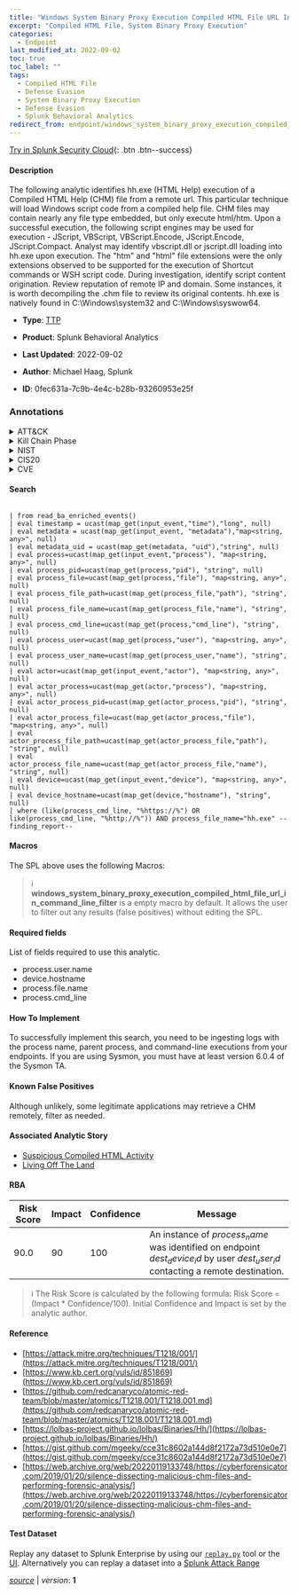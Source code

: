 ```yaml
---
title: "Windows System Binary Proxy Execution Compiled HTML File URL In Command Line"
excerpt: "Compiled HTML File, System Binary Proxy Execution"
categories:
  - Endpoint
last_modified_at: 2022-09-02
toc: true
toc_label: ""
tags:
  - Compiled HTML File
  - Defense Evasion
  - System Binary Proxy Execution
  - Defense Evasion
  - Splunk Behavioral Analytics
redirect_from: endpoint/windows_system_binary_proxy_execution_compiled_html_file_url_in_command_line/
---
```




[Try in Splunk Security Cloud](https://www.splunk.com/en_us/cyber-security.html){: .btn .btn--success}

#### Description

The following analytic identifies hh.exe (HTML Help) execution of a Compiled HTML Help (CHM) file from a remote url. This particular technique will load Windows script code from a compiled help file. CHM files may  contain nearly any file type embedded, but only execute html/htm. Upon a successful execution, the following script engines may be used for execution - JScript, VBScript, VBScript.Encode, JScript.Encode, JScript.Compact. Analyst may identify vbscript.dll or jscript.dll loading into hh.exe upon execution. The &#34;htm&#34; and &#34;html&#34; file extensions were the only extensions observed to be supported for the execution of Shortcut commands or WSH script code. During investigation, identify script content origination. Review reputation of remote IP and domain. Some instances, it is worth decompiling the .chm file to review its original contents. hh.exe is natively found in C:\Windows\system32 and C:\Windows\syswow64.

- **Type**: [TTP](https://github.com/splunk/security_content/wiki/Detection-Analytic-Types)
- **Product**: Splunk Behavioral Analytics

- **Last Updated**: 2022-09-02
- **Author**: Michael Haag, Splunk
- **ID**: 0fec631a-7c9b-4e4c-b28b-93260953e25f

### Annotations
<details>
  <summary>ATT&CK</summary>

<div markdown="1">

#### [ATT&CK](https://attack.mitre.org/)

| ID          | Technique   | Tactic         |
| ----------- | ----------- |--------------- |
| [T1218.001](https://attack.mitre.org/techniques/T1218/001/) | Compiled HTML File | Defense Evasion |

| [T1218](https://attack.mitre.org/techniques/T1218/) | System Binary Proxy Execution | Defense Evasion |

</div>
</details>


<details>
  <summary>Kill Chain Phase</summary>

<div markdown="1">

* Exploitation


</div>
</details>


<details>
  <summary>NIST</summary>

<div markdown="1">

* DE.CM



</div>
</details>

<details>
  <summary>CIS20</summary>

<div markdown="1">

* CIS 10



</div>
</details>

<details>
  <summary>CVE</summary>

<div markdown="1">


</div>
</details>


#### Search

```
 
| from read_ba_enriched_events() 
| eval timestamp = ucast(map_get(input_event,"time"),"long", null) 
| eval metadata = ucast(map_get(input_event, "metadata"),"map<string, any>", null) 
| eval metadata_uid = ucast(map_get(metadata, "uid"),"string", null) 
| eval process=ucast(map_get(input_event,"process"), "map<string, any>", null) 
| eval process_pid=ucast(map_get(process,"pid"), "string", null) 
| eval process_file=ucast(map_get(process,"file"), "map<string, any>", null) 
| eval process_file_path=ucast(map_get(process_file,"path"), "string", null) 
| eval process_file_name=ucast(map_get(process_file,"name"), "string", null) 
| eval process_cmd_line=ucast(map_get(process,"cmd_line"), "string", null) 
| eval process_user=ucast(map_get(process,"user"), "map<string, any>", null) 
| eval process_user_name=ucast(map_get(process_user,"name"), "string", null) 
| eval actor=ucast(map_get(input_event,"actor"), "map<string, any>", null) 
| eval actor_process=ucast(map_get(actor,"process"), "map<string, any>", null) 
| eval actor_process_pid=ucast(map_get(actor_process,"pid"), "string", null) 
| eval actor_process_file=ucast(map_get(actor_process,"file"), "map<string, any>", null) 
| eval actor_process_file_path=ucast(map_get(actor_process_file,"path"), "string", null) 
| eval actor_process_file_name=ucast(map_get(actor_process_file,"name"), "string", null) 
| eval device=ucast(map_get(input_event,"device"), "map<string, any>", null) 
| eval device_hostname=ucast(map_get(device,"hostname"), "string", null) 
| where (like(process_cmd_line, "%https://%") OR like(process_cmd_line, "%http://%")) AND process_file_name="hh.exe" --finding_report--
```

#### Macros
The SPL above uses the following Macros:

> :information_source:
> **windows_system_binary_proxy_execution_compiled_html_file_url_in_command_line_filter** is a empty macro by default. It allows the user to filter out any results (false positives) without editing the SPL.



#### Required fields
List of fields required to use this analytic.
* process.user.name
* device.hostname
* process.file.name
* process.cmd_line



#### How To Implement
To successfully implement this search, you need to be ingesting logs with the process name, parent process, and command-line executions from your endpoints. If you are using Sysmon, you must have at least version 6.0.4 of the Sysmon TA.
#### Known False Positives
Although unlikely, some legitimate applications may retrieve a CHM remotely, filter as needed.

#### Associated Analytic Story
* [Suspicious Compiled HTML Activity](/stories/suspicious_compiled_html_activity)
* [Living Off The Land](/stories/living_off_the_land)




#### RBA

| Risk Score  | Impact      | Confidence   | Message      |
| ----------- | ----------- |--------------|--------------|
| 90.0 | 90 | 100 | An instance of $process_name$ was identified on endpoint $dest_device_id$ by user $dest_user_id$ contacting a remote destination. |


> :information_source:
> The Risk Score is calculated by the following formula: Risk Score = (Impact * Confidence/100). Initial Confidence and Impact is set by the analytic author.


#### Reference

* [https://attack.mitre.org/techniques/T1218/001/](https://attack.mitre.org/techniques/T1218/001/)
* [https://www.kb.cert.org/vuls/id/851869](https://www.kb.cert.org/vuls/id/851869)
* [https://github.com/redcanaryco/atomic-red-team/blob/master/atomics/T1218.001/T1218.001.md](https://github.com/redcanaryco/atomic-red-team/blob/master/atomics/T1218.001/T1218.001.md)
* [https://lolbas-project.github.io/lolbas/Binaries/Hh/](https://lolbas-project.github.io/lolbas/Binaries/Hh/)
* [https://gist.github.com/mgeeky/cce31c8602a144d8f2172a73d510e0e7](https://gist.github.com/mgeeky/cce31c8602a144d8f2172a73d510e0e7)
* [https://web.archive.org/web/20220119133748/https://cyberforensicator.com/2019/01/20/silence-dissecting-malicious-chm-files-and-performing-forensic-analysis/](https://web.archive.org/web/20220119133748/https://cyberforensicator.com/2019/01/20/silence-dissecting-malicious-chm-files-and-performing-forensic-analysis/)



#### Test Dataset
Replay any dataset to Splunk Enterprise by using our [`replay.py`](https://github.com/splunk/attack_data#using-replaypy) tool or the [UI](https://github.com/splunk/attack_data#using-ui).
Alternatively you can replay a dataset into a [Splunk Attack Range](https://github.com/splunk/attack_range#replay-dumps-into-attack-range-splunk-server)




[*source*](https://github.com/splunk/security_content/tree/develop/detections/endpoint/windows_system_binary_proxy_execution_compiled_html_file_url_in_command_line.yml) \| *version*: **1**